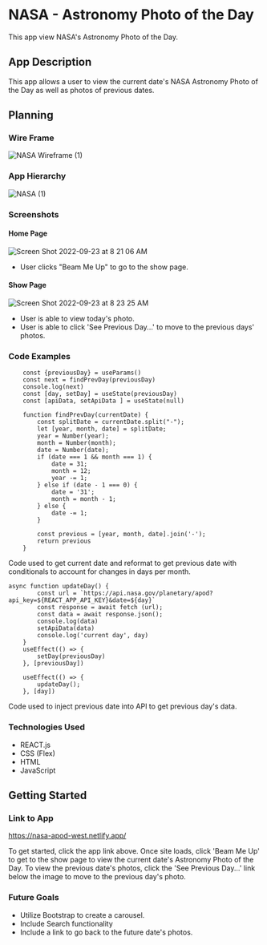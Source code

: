 # NASA - Astronomy Photo of the Day

This app view NASA's Astronomy Photo of the Day. 

## App Description

This app allows a user to view the current date's NASA Astronomy Photo of the Day as well as photos of previous dates. 

## Planning

### Wire Frame

![NASA Wireframe (1)](https://user-images.githubusercontent.com/73357380/191969086-12c02e16-0af5-4476-99d4-42e61c2d2cd7.png)

### App Hierarchy

![NASA (1)](https://user-images.githubusercontent.com/73357380/191969392-332bc016-904f-401f-aa20-3d0678e4e147.png)

### Screenshots

#### Home Page
![Screen Shot 2022-09-23 at 8 21 06 AM](https://user-images.githubusercontent.com/73357380/191969586-481ae0bb-4052-4c9d-b1e1-6e815ff26168.png)
- User clicks "Beam Me Up" to go to the show page.

#### Show Page
![Screen Shot 2022-09-23 at 8 23 25 AM](https://user-images.githubusercontent.com/73357380/191970069-9f6036c9-59f8-436d-9d01-5b6bb4c017b4.png)
- User is able to view today's photo. 
- User is able to click 'See Previous Day...' to move to the previous days' photos.

### Code Examples

``` const PrevPhoto = () => {
    const {previousDay} = useParams()
    const next = findPrevDay(previousDay)
    console.log(next)
    const [day, setDay] = useState(previousDay)
    const [apiData, setApiData ] = useState(null)

    function findPrevDay(currentDate) {
        const splitDate = currentDate.split("-");
        let [year, month, date] = splitDate;
        year = Number(year);
        month = Number(month);
        date = Number(date);
        if (date === 1 && month === 1) {
            date = 31;
            month = 12;
            year -= 1;
        } else if (date - 1 === 0) {
            date = '31';
            month = month - 1;
        } else {
            date -= 1;
        }

        const previous = [year, month, date].join('-');
        return previous
    }
```
Code used to get current date and reformat to get previous date with conditionals to account for changes in days per month.

``` 
async function updateDay() {
        const url = `https://api.nasa.gov/planetary/apod?api_key=${REACT_APP_API_KEY}&date=${day}`
        const response = await fetch (url);
        const data = await response.json();
        console.log(data)
        setApiData(data)
        console.log('current day', day)
    }
    useEffect(() => {
        setDay(previousDay)
    }, [previousDay])

    useEffect(() => {
        updateDay();
    }, [day])
```
Code used to inject previous date into API to get previous day's data.

### Technologies Used
- REACT.js
- CSS (Flex)
- HTML
- JavaScript

## Getting Started

### Link to App
https://nasa-apod-west.netlify.app/

To get started, click the app link above. Once site loads, click 'Beam Me Up' to get to the show page to view the current date's Astronomy Photo of the Day. To view the previous date's photos, click the 'See Previous Day...' link below the image to move to the previous day's photo.

### Future Goals

- Utilize Bootstrap to create a carousel.
- Include Search functionality
- Include a link to go back to the future date's photos.
